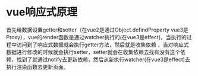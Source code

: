 # vue响应式原理

首先给数据设置getter和setter（在vue2是通过Object.defindProperty vue3是Proxy），vue的render函数是通过watcher执行的(在vue3是effect)，当执行的过程中访问到了响应式数据就会执行getter方法，然后就是收集依赖 ，当对响应式数据进行修改的时候就会执行setter，setter就会在收集依赖去找有没有这个依赖，找到了就通过notify去更新依赖，然后从新执行watcher(在vue3是effect)去执行渲染函数去更新页面。